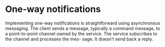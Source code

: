 # One-way notifications

Implementing one-way notifications is straightforward using asynchronous messaging.
The client sends a message, typically a command message, to a point-to-point channel
owned by the service. The service subscribes to the channel and processes the mes-
sage. It doesn’t send back a reply.